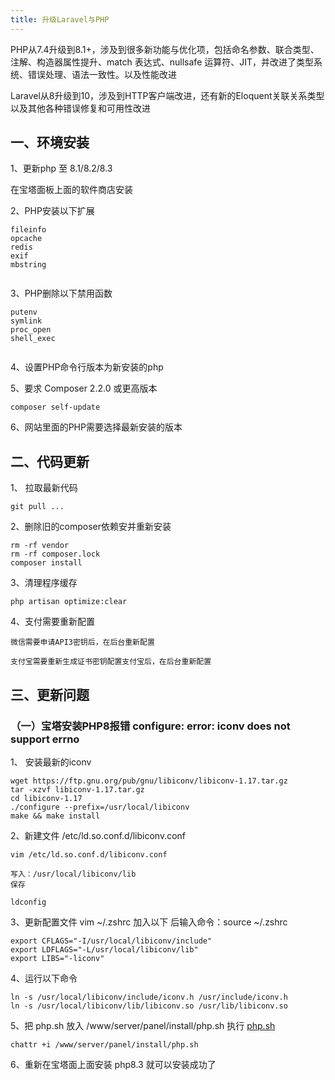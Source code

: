 ```yaml
---
title: 升级Laravel与PHP
---
```


PHP从7.4升级到8.1+，涉及到很多新功能与优化项，包括命名参数、联合类型、注解、构造器属性提升、match 表达式、nullsafe 运算符、JIT，并改进了类型系统、错误处理、语法一致性。以及性能改进


Laravel从8升级到10，涉及到HTTP客户端改进，还有新的Eloquent关联关系类型以及其他各种错误修复和可用性改进

## 一、环境安装

1、更新php 至 8.1/8.2/8.3

在宝塔面板上面的软件商店安装

2、PHP安装以下扩展

```text
fileinfo
opcache
redis
exif
mbstring
```
<img :src="$withBase('/assets/img/v3/guide/installation/1725588348796.png')" />

3、PHP删除以下禁用函数

```text
putenv
symlink 
proc_open
shell_exec 
```
<img :src="$withBase('/assets/img/v3/guide/installation/1725588186222.png')" />

4、设置PHP命令行版本为新安装的php
<img :src="$withBase('/assets/img/v3/guide/installation/1725588495769.png')" />

5、要求 Composer 2.2.0 或更高版本
```
composer self-update
```

6、网站里面的PHP需要选择最新安装的版本
<img :src="$withBase('/assets/img/v3/guide/installation/1725589377798.png')" />


## 二、代码更新

1、 拉取最新代码

```
git pull ...
```

2、删除旧的composer依赖安并重新安装
```
rm -rf vendor
rm -rf composer.lock
composer install
```

3、清理程序缓存
```
php artisan optimize:clear
```

4、支付需要重新配置
```
微信需要申请API3密钥后，在后台重新配置

支付宝需要重新生成证书密钥配置支付宝后，在后台重新配置
```

## 三、更新问题

### （一）宝塔安装PHP8报错 configure: error: iconv does not support errno

1、 安装最新的iconv

```
wget https://ftp.gnu.org/pub/gnu/libiconv/libiconv-1.17.tar.gz
tar -xzvf libiconv-1.17.tar.gz
cd libiconv-1.17
./configure --prefix=/usr/local/libiconv
make && make install
```

2、新建文件 /etc/ld.so.conf.d/libiconv.conf
```
vim /etc/ld.so.conf.d/libiconv.conf

写入：/usr/local/libiconv/lib
保存

ldconfig
```

3、更新配置文件 vim ~/.zshrc 加入以下 后输入命令：source ~/.zshrc 
```
export CFLAGS="-I/usr/local/libiconv/include"
export LDFLAGS="-L/usr/local/libiconv/lib"
export LIBS="-liconv"
```

4、运行以下命令
```
ln -s /usr/local/libiconv/include/iconv.h /usr/include/iconv.h
ln -s /usr/local/libiconv/lib/libiconv.so /usr/lib/libiconv.so
```

5、把 php.sh 放入 /www/server/panel/install/php.sh 执行
[php.sh](/assets/img/v3/guide/installation/php.sh)

```
chattr +i /www/server/panel/install/php.sh
```

6、重新在宝塔面上面安装 php8.3 就可以安装成功了



